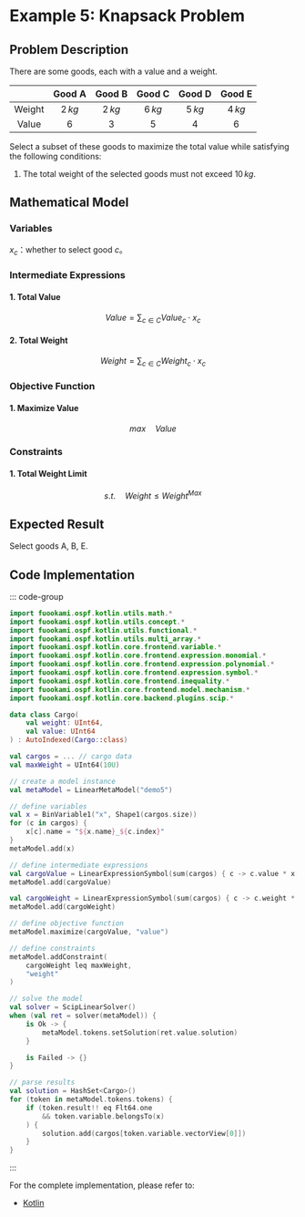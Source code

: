 # Example 5: Knapsack Problem

## Problem Description

There are some goods, each with a value and a weight.

|        | Good A  | Good B  | Good C  | Good D  | Good E  |
| :----: | :-----: | :-----: | :-----: | :-----: | :-----: |
| Weight | $2\,kg$ | $2\,kg$ | $6\,kg$ | $5\,kg$ | $4\,kg$ |
| Value  |   $6$   |   $3$   |   $5$   |   $4$   |   $6$   |

Select a subset of these goods to maximize the total value while satisfying the following conditions:

1. The total weight of the selected goods must not exceed $10\,kg$.

## Mathematical Model

### Variables 

$x_{c}$：whether to select good $c$。

### Intermediate Expressions

#### 1. Total Value

$$
Value = \sum_{c \in C}Value_{c} \cdot x_{c}
$$

#### 2. Total Weight

$$
Weight = \sum_{c \in C}Weight_{c} \cdot x_{c}
$$

### Objective Function

#### 1. Maximize Value

$$
max \quad Value
$$

### Constraints

#### 1. Total Weight Limit

$$
s.t. \quad Weight \leq Weight^{Max}
$$

## Expected Result

Select goods A, B, E.

## Code Implementation

::: code-group

```kotlin
import fuookami.ospf.kotlin.utils.math.*
import fuookami.ospf.kotlin.utils.concept.*
import fuookami.ospf.kotlin.utils.functional.*
import fuookami.ospf.kotlin.utils.multi_array.*
import fuookami.ospf.kotlin.core.frontend.variable.*
import fuookami.ospf.kotlin.core.frontend.expression.monomial.*
import fuookami.ospf.kotlin.core.frontend.expression.polynomial.*
import fuookami.ospf.kotlin.core.frontend.expression.symbol.*
import fuookami.ospf.kotlin.core.frontend.inequality.*
import fuookami.ospf.kotlin.core.frontend.model.mechanism.*
import fuookami.ospf.kotlin.core.backend.plugins.scip.*

data class Cargo(
    val weight: UInt64,
    val value: UInt64
) : AutoIndexed(Cargo::class)

val cargos = ... // cargo data
val maxWeight = UInt64(10U)

// create a model instance
val metaModel = LinearMetaModel("demo5")

// define variables
val x = BinVariable1("x", Shape1(cargos.size))
for (c in cargos) {
    x[c].name = "${x.name}_${c.index}"
}
metaModel.add(x)

// define intermediate expressions
val cargoValue = LinearExpressionSymbol(sum(cargos) { c -> c.value * x[c] }, "value")
metaModel.add(cargoValue)

val cargoWeight = LinearExpressionSymbol(sum(cargos) { c -> c.weight * x[c] }, "weight")
metaModel.add(cargoWeight)

// define objective function
metaModel.maximize(cargoValue, "value")

// define constraints
metaModel.addConstraint(
    cargoWeight leq maxWeight,
    "weight"
)

// solve the model
val solver = ScipLinearSolver()
when (val ret = solver(metaModel)) {
    is Ok -> {
        metaModel.tokens.setSolution(ret.value.solution)
    }

    is Failed -> {}
}

// parse results
val solution = HashSet<Cargo>()
for (token in metaModel.tokens.tokens) {
    if (token.result!! eq Flt64.one
        && token.variable.belongsTo(x)
    ) {
        solution.add(cargos[token.variable.vectorView[0]])
    }
}
```

:::

For the complete implementation, please refer to:

- [Kotlin](https://github.com/fuookami/ospf/blob/main/examples/ospf-kotlin-example/src/main/fuookami/ospf/kotlin/example/core_demo/Demo5.kt)
